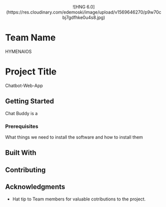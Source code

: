 <div align="center">
![HNG 6.0]
(https://res.cloudinary.com/edemoski/image/upload/v1569646270/p9w70cbj7gdfhke0u4s8.jpg)
</div>


# Team Name
HYMENAIOS 

# Project Title
Chatbot-Web-App
## Getting Started

Chat Buddy is a

### Prerequisites

What things we need to install the software and how to install them





## Built With



## Contributing





## Acknowledgments

* Hat tip to Team members for valuable cotributions to the project.
